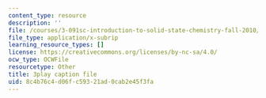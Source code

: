 ```yaml
---
content_type: resource
description: ''
file: /courses/3-091sc-introduction-to-solid-state-chemistry-fall-2010/8c4b76c4d06fc59321ad0cab2e45f3fa_fFg4uXMpnV0.srt
file_type: application/x-subrip
learning_resource_types: []
license: https://creativecommons.org/licenses/by-nc-sa/4.0/
ocw_type: OCWFile
resourcetype: Other
title: 3play caption file
uid: 8c4b76c4-d06f-c593-21ad-0cab2e45f3fa
---
```

